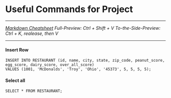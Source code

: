 # Useful Commands for Project

---

_[Markdown Cheatsheet](https://www.markdownguide.org/cheat-sheet/)
Full-Preview: Ctrl + Shift + V
To-the-Side-Preview: Ctrl + K, realease, then V_

---

#### Insert Row

```
INSERT INTO RESTAURANT (id, name, city, state, zip_code, peanut_score, egg_score, dairy_score, over_all_score)
VALUES (1001, 'McDonalds', 'Troy', 'Ohio', '45373', 5, 5, 5, 5);
```

#### Select all

```
SELECT * FROM RESTAURANT;
```
